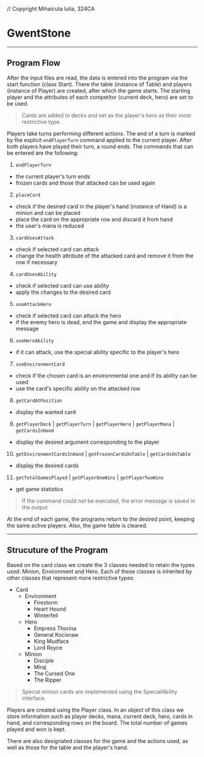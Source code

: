 // Copyright Mihaicuta Iulia, 324CA

# GwentStone

---

## Program Flow

After the input files are read, the data is entered into the
program via the start function (class Start). There the table 
(instance of Table) and players (instance of Player) are created,
after which the game starts. The starting player and the
attributes of each competitor (current deck, hero) are set
to be used.

> Cards are added to decks and set as the player's hero as
> their most restrictive type.

Players take turns performing different actions. The end of a
turn is marked by the explicit `endPlayerTurn` command applied to
the current player. After both players have played their turn,
a round ends. The commands that can be entered are the following:

1. `endPlayerTurn` <br />
- the current player's turn ends
- frozen cards and those that attacked can be used again
2. `placeCard` <br />
- check if the desired card in the player's hand (instance of Hand)
is a minion and can be placed
- place the card on the appropriate row and discard it from hand
- the user's mana is reduced
3. `cardUsesAttack`
- check if selected card can attack
- change the health attribute of the attacked card and remove
it from the row if necessary
4. `cardUsesAbility`
- check if selected card can use ability
- apply the changes to the desired card
5. `useAttackHero`
- check if selected card can attack the hero
- if the enemy hero is dead, end the game and display the
appropriate message
6. `useHeroAbility`
- if it can attack, use the special ability specific
to the player's hero
7. `useEnvironmentCard`
- check if the chosen card is an environmental one and
if its ability can be used
- use the card's specific ability on the attacked row
8. `getCardAtPosition`
- display the wanted card
9. `getPlayerDeck` | `getPlayerTurn` | `getPlayerHero`
| `getPlayerMana` | `getCardsInHand`
- display the desired argument corresponding to the player
10. `getEnvironmentCardsInHand` | `getFrozenCardsOnTable`
| `getCardsOnTable`
- display the desired cards
11. `getTotalGamesPlayed` | `getPlayerOneWins` | `getPlayerTwoWins`
- get game statistics

> If the command could not be executed, the error message
> is saved in the output

At the end of each game, the programs return to the desired point,
keeping the same active players. Also, the game table is cleared.

---

## Strucuture of the Program

Based on the card class we create the 3 classes needed to
retain the types used: Minion, Environment and Hero. Each of these
classes is inherited by other classes that represent more
restrictive types:

- Card
  - Environment
    - Firestorm
    - Heart Hound
    - Winterfell
  - Hero
    - Empress Thorina
    - General Kocioraw
    - King Mudface
    - Lord Royce
  - Minion
    - Disciple
    - Miraj
    - The Cursed One
    - The Ripper

> Special minion cards are implemented using the
SpecialAbility interface.

Players are created using the Player class. In an object of this
class we store information such as player decks, mana, current
deck, hero, cards in hand, and corresponding rows on the board.
The total number of games played and won is kept.

There are also designated classes for the game and the actions used,
as well as those for the table and the player's hand.
